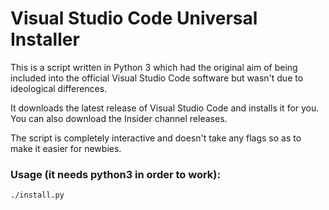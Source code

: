 # Visual Studio Code Universal Installer

This is a script written in Python 3 which had the original aim of being included into the official Visual Studio Code software but wasn't due to ideological differences.

It downloads the latest release of Visual Studio Code and installs it for you. You can also download the Insider channel releases.

The script is completely interactive and doesn't take any flags so as to make it easier for newbies.

### Usage (it needs python3 in order to work):
```
./install.py
```
